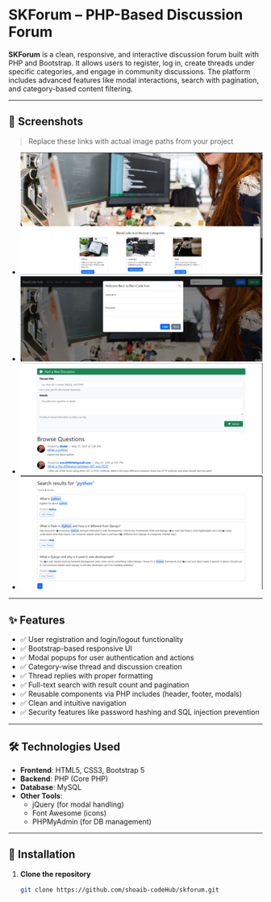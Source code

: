 # SKForum – PHP-Based Discussion Forum

**SKForum** is a clean, responsive, and interactive discussion forum built with PHP and Bootstrap. It allows users to register, log in, create threads under specific categories, and engage in community discussions. The platform includes advanced features like modal interactions, search with pagination, and category-based content filtering.

---

## 📸 Screenshots

> Replace these links with actual image paths from your project

- ![Homepage Screenshot](https://github.com/shoaib-codeHub/skforum/blob/2f6df879d513c83bfc3af6c205d35d68a0562fca/Screenshot%202025-05-27%20145552.png)
- ![Login Modal](https://github.com/shoaib-codeHub/skforum/blob/3136f7ebdeea2ae197b677e7341b1ad32d3234ba/Screenshot%202025-05-27%20145649.png)
- ![Discussion View](https://github.com/shoaib-codeHub/skforum/blob/88940e621061bda778466566d1b06cbe93ecd037/Screenshot%202025-05-27%20145749.png)
- ![Search with Pagination](https://github.com/shoaib-codeHub/skforum/blob/c7534cff7e46c8a3eb373d6ee03761dcb254685b/Screenshot%202025-05-27%20145850.png)

---

## ✨ Features

- ✅ User registration and login/logout functionality  
- ✅ Bootstrap-based responsive UI  
- ✅ Modal popups for user authentication and actions  
- ✅ Category-wise thread and discussion creation  
- ✅ Thread replies with proper formatting  
- ✅ Full-text search with result count and pagination  
- ✅ Reusable components via PHP includes (header, footer, modals)  
- ✅ Clean and intuitive navigation  
- ✅ Security features like password hashing and SQL injection prevention  

---

## 🛠️ Technologies Used

- **Frontend**: HTML5, CSS3, Bootstrap 5  
- **Backend**: PHP (Core PHP)  
- **Database**: MySQL  
- **Other Tools**:  
  - jQuery (for modal handling)  
  - Font Awesome (icons)  
  - PHPMyAdmin (for DB management)  

---

## 🚀 Installation

1. **Clone the repository**

   ```bash
   git clone https://github.com/shoaib-codeHub/skforum.git

